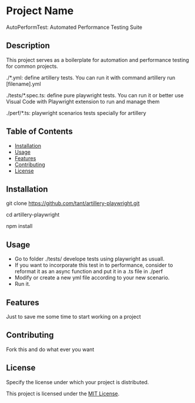 # Project Name

AutoPerformTest: Automated Performance Testing Suite

## Description

This project serves as a boilerplate for automation and performance testing for common projects.

./*.yml: define artillery tests. 
You can run it with command artillery run [filename].yml


./tests/*.spec.ts: define pure playwright tests. 
You can run it or better use Visual Code with Playwright extension to run and manage them


./perf/*.ts: playwright scenarios tests specially for artillery

## Table of Contents
- [Installation](#installation)
- [Usage](#usage)
- [Features](#features)
- [Contributing](#contributing)
- [License](#license)

## Installation
git clone https://github.com/tant/artillery-playwright.git


cd artillery-playwright


npm install


## Usage
- Go to folder ./tests/ develope tests using playwright as usuall.
- If you want to incorporate this test in to performance, consider to reformat it as an async function and put it in a .ts file in ./perf
- Modify or create a new yml file according to your new scenario.
- Run it.

## Features
Just to save me some time to start working on a project


## Contributing
Fork this and do what ever you want

## License
Specify the license under which your project is distributed.

This project is licensed under the [MIT License](LICENSE).
